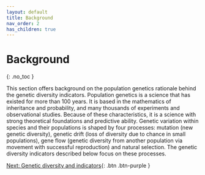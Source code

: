 ```yaml
---
layout: default
title: Background
nav_order: 2
has_children: true
---
```


# Background
{: .no_toc }

This section offers background on the population genetics rationale behind the genetic diversity indicators. Population genetics is a science that has existed for more than 100 years.  It is based in the mathematics of inheritance and probability, and many thousands of experiments and observational studies. Because of these characteristics, it is a science with strong theoretical foundations and predictive ability. Genetic variation within species and their populations is shaped by four processes: mutation (new genetic diversity), genetic drift (loss of diversity due to chance in small populations), gene flow (genetic diversity from another population via movement with successful reproduction) and natural selection. The genetic diversity indicators described below focus on these processes.

[Next: Genetic diversity and indicators](https://aliciamstt.github.io/guidelines-genetic-diversity-indicators/docs/2_Theoretical_background/Genetic_div_indicators.html#genetic-diversity-and-indicators){: .btn .btn-purple }



